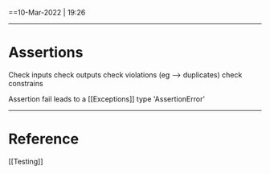 ==10-Mar-2022 | 19:26



---
# Assertions

Check inputs
check outputs
check violations  (eg  --> duplicates)
check constrains 

Assertion fail leads to a [[Exceptions]]  type 'AssertionError'

---
# Reference
[[Testing]]